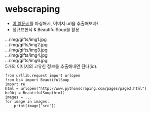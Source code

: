 # webscraping

- [이 웹문서](http://www.pythonscraping.com/pages/page3.html)를 파싱해서, 이미지 url을 추출해보자!
- 정규표현식 & BeautifulSoup을 활용

.../img/gifts/img1.jpg  
.../img/gifts/img2.jpg  
.../img/gifts/img3.jpg  
.../img/gifts/img4.jpg  
.../img/gifts/img6.jpg  
5개의 이미지의 고유한 정보를 추출해내면 된다(id).  

```
from urllib.request import urlopen 
from bs4 import BeautifulSoup 
import re
html = urlopen("http://www.pythonscraping.com/pages/page3.html")
bsObj = BeautifulSoup(html)
images = ...
for image in images:
    print(image["src"])
```
